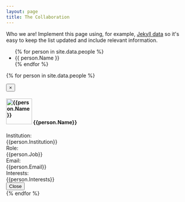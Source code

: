 ```yaml
---
layout: page
title: The Collaboration
---
```


Who we are! Implement this page using, for example, [Jekyll data](http://jekyll.tips/jekyll-casts/data-files/)
so it's easy to keep the list updated and include relevant information.

<ul>
{% for person in site.data.people %}
<li>
<a data-toggle="modal" data-target="#{{person.Nickname}}_Modal">
{{ person.Name }}
</a>
</li>
{% endfor %}
</ul>


{% for person in site.data.people %}
<div id="{{person.Nickname}}_Modal" class="modal fade" role="dialog">
  <div class="modal-dialog">
    <!-- Modal content-->
    <div class="modal-content">
      <div class="modal-header">
        <button type="button" class="close" data-dismiss="modal">&times;</button>
        <h4 class="modal-title"><img src="{{person.Photo}}" alt="{{person.Name}}" class="img-circle" style="width:5em"> {{person.Name}}</h4>
      </div>
      <div class="modal-body" style="overflow:auto">
        <div class="row">
          <div class="col-xs-2 ">Institution:</div><div class="col-xs-8 ">{{person.Institution}}</div>
        </div>
        <div class="row">
          <div class="col-xs-2 ">Role:</div><div class="col-xs-8 ">{{person.Job}}</div>
        </div>
        <div class="row">
          <div class="col-xs-2 ">Email:</div><div class="col-xs-8 ">{{person.Email}}</div>
        </div>
        <div class="row">
          <div class="col-xs-2 ">Interests:</div><div class="col-xs-8 ">{{person.Interests}}</div>
        </div>
      </div>
      <div class="modal-footer">
        <button type="button" class="btn btn-default" data-dismiss="modal">Close</button>
      </div>
    </div>
  </div>
</div>
{% endfor %}
